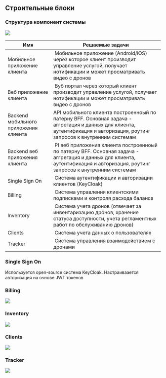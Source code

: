 ## Строительные блоки

<!-- Представление строительных блоков показывает статическую декомпозицию системы
на строительные блоки (модули, компоненты, подсистемы, классы,
интерфейсы, пакеты, библиотеки, фреймворки, слои, разделы, уровни,
функции, макросы, операции, структуры данных, ...), а также их
зависимости (отношения, ассоциации, ...). -->
### Структура компонент системы

<!-- Здесь вы описываете декомпозицию всей системы, используя подход "белого ящика". 
Он содержит:
- обзорная диаграмма
- мотивацию для декомпозиции
- описания "черных ящиков" содержащихся строительных блоков. 
- Для этих мы предлагаем вам альтернативные варианты:

    - использовать *одну* таблицу для краткого и прагматичного обзора всех
        содержащихся строительных блоков и их интерфейсов
    - использовать список описаний "черных ящиков" строительных блоков
        в соответствии с шаблоном "черного ящика" (см. ниже). В зависимости от
        выбранного вами инструмента этот список может быть подглавами (в текстовых
        файлах), подстраницы (в Wiki) или вложенные элементы (в инструменте моделирования).
        инструменте моделирования).

- (необязательно:) важные интерфейсы, которые не объясняются в
    шаблонах черного ящика строительного блока, но очень важны для
    понимания "белого ящика". Поскольку существует так много способов указать
    интерфейсов, почему бы не предоставить для них специальный шаблон. В
    худшем случае вам придется указать и описать синтаксис, семантику,
    протоколы, обработку ошибок, ограничения, версии, качества,
    необходимые совместимости и многое другое. В лучшем случае вы
    обойдетесь примерами или простыми подписями. -->

![](embed:Containers)


| **Имя**                              | **Решаемые задачи**                           |
|--------------------------------------|-----------------------------------------------|   
| Мобильное приложение клиента         |  Мобильное приложение (Android/iOS) через которое клиент производит управление услугой, получает нотификации и может просматривать видео с дронов|
| Веб приложение клиента               |  Вуб портал через который клиент производит управление услугой, получает нотификации и может просматривать видео с дронов                                   |
| Backend мобильного приложения клиента|  API мобильного клиента построенноый по патерну BFF. Основная задача - аггрегация и данных для клиента, аутентификация и авторизация, роутинг запросов к внутренним системам|
| Backend веб приложения клиента       |  PI веб приложения клиента построенноый по патерну BFF. Основная задача - аггрегация и данных для клиента, аутентификация и авторизация, роутинг запросов к внутренним системам|
| Single Sign On                       |  Система аутентификации и авторизации клиентов (KeyCloak)|
| Billing                              |  Система управления клиентскими подписками и контроля расхода баланса|
| Inventory                            |  Система учета дронов (отвечает за инвентаризацию дронов, хранение статуса доступности, учета регламентных работ по обслуживанию дронов)|
| Clients                              |  Система учета данных о пользователях|
| Tracker                              |  Система управления взаимодействием с дронами|


### Single Sign On
Используется open-source система KeyCloak. Настраиваается авторизация на очнове JWT токенов 
### Billing
![](embed:Billing)

### Inventory
![](embed:Inventory)

### Clients
![](embed:CRM)

### Tracker
![](embed:Tracking)



